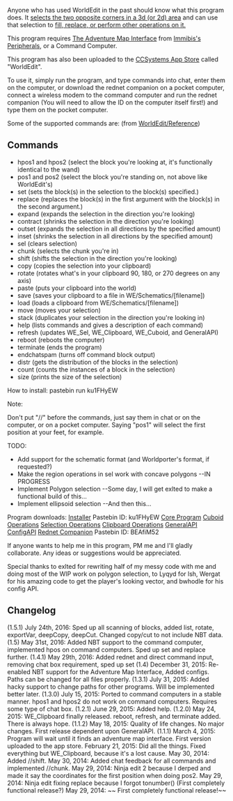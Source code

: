 Anyone who has used WorldEdit in the past should know what this program does. It [selects the two opposite corners in a 3d (or 2d) area]("http://wiki.sk89q.com/wiki/WorldEdit/Selection") and can use that selection to [fill, replace, or perform other operations on it.]("http://wiki.sk89q.com/wiki/WorldEdit/Region_operations")

This program requires [The Adventure Map Interface]("http://www.computercraft.info/forums2/index.php?/topic/3728-mc-164-cc-158-immibiss-peripherals/page__st__180__p__90273#entry90273") from [Immibis's Peripherals]("http://www.computercraft.info/forums2/index.php?/topic/3728-mc-164-cc-158-immibiss-peripherals/"), or a Command Computer.

This program has also been uploaded to the [CCSystems App Store]("http://www.computercraft.info/forums2/index.php?/topic/22133-ccsystems-app-store-version-20-release/") called "WorldEdit".

To use it, simply run the program, and type commands into chat, enter them on the computer, or download the rednet companion on a pocket computer, connect a wireless modem to the command computer and run the rednet companion (You will need to allow the ID on the computer itself first!) and type them on the pocket computer.

Some of the supported commands are: (from [WorldEdit/Reference]("http://wiki.sk89q.com/wiki/WorldEdit/Reference"))

## Commands
* hpos1 and hpos2 (select the block you're looking at, it's functionally identical to the wand)
* pos1 and pos2 (select the block you're standing on, not above like WorldEdit's)
* set (sets the block(s) in the selection to the block(s) specified.)
* replace (replaces the block(s) in the first argument with the block(s) in the second argument.)
* expand (expands the selection in the direction you're looking)
* contract (shrinks the selection in the direction you're looking)
* outset (expands the selection in all directions by the specified amount)
* inset (shrinks the selection in all directions by the specified amount)
* sel (clears selection)
* chunk (selects the chunk you're in)
* shift (shifts the selection in the direction you're looking)
* copy (copies the selection into your clipboard)
* rotate (rotates what's in your clipboard 90, 180, or 270 degrees on any axis)
* paste (puts your clipboard into the world)
* save (saves your clipboard to a file in WE/Schematics/[filename])
* load (loads a clipboard from WE/Schematics/[filename])
* move (moves your selection)
* stack (duplicates your selection in the direction you're looking in)
* help (lists commands and gives a description of each command)
* refresh (updates WE_Sel, WE_Clipboard, WE_Cuboid, and GeneralAPI)
* reboot (reboots the computer)
* terminate (ends the program)
* endchatspam (turns off command block output)
* distr (gets the distribution of the blocks in the selection)
* count (counts the instances of a block in the selection)
* size (prints the size of the selection)


How to install: pastebin run ku1FHyEW

Note:

Don't put "//" before the commands, just say them in chat or on the computer, or on a pocket computer. Saying "pos1" will select the first position at your feet, for example.

TODO:
* Add support for the schematic format (and Worldporter's format, if requested?)
* Make the region operations in sel work with concave polygons --IN PROGRESS
* Implement Polygon selection --Some day, I will get exlted to make a functional build of this...
* Implement ellipsoid selection --And then this...

Program downloads:
[Installer]("http://pastebin.com/ku1FHyEW") Pastebin ID: ku1FHyEW
[Core Program]("https://raw.githubusercontent.com/moomoomoo309/WorldEdit-CC/master/WE_Core.lua")
[Cuboid Operations]("https://raw.githubusercontent.com/moomoomoo309/WorldEdit-CC/master/WE_Cuboid.lua")
[Selection Operations]("https://raw.githubusercontent.com/moomoomoo309/WorldEdit-CC/master/WE_Sel.lua")
[Clipboard Operations]("https://raw.githubusercontent.com/moomoomoo309/WorldEdit-CC/master/WE_Clipboard.lua")
[GeneralAPI]("https://raw.githubusercontent.com/moomoomoo309/WorldEdit-CC/master/GeneralAPI.lua")
[ConfigAPI]("https://raw.githubusercontent.com/moomoomoo309/WorldEdit-CC/master/ConfigAPI.lua")
[Rednet Companion]("https://dl.dropboxusercontent.com/u/46304817/CC%20Programs/WorldEdit/CCWE%20Reqs/WE_Comms.lua") Pastebin ID: BEAfiM52

If anyone wants to help me in this program, PM me and I'll gladly collaborate. Any ideas or suggestions would be appreciated.

Special thanks to exlted for rewriting half of my messy code with me and doing most of the WIP work on polygon selection, to Lyqyd for lsh, Wergat for his amazing code to get the player's looking vector, and bwhodle for his config API.


## Changelog
(1.5.1) July 24th, 2016: Sped up all scanning of blocks, added list, rotate, exportVar, deepCopy, deepCut. Changed copy/cut to not include NBT data.
(1.5) May 31st, 2016: Added NBT support to the command computer, implemented hpos on command computers. Sped up set and replace further.
(1.4.1) May 29th, 2016: Added rednet and direct command input, removing chat box requirement, sped up set
(1.4) December 31, 2015: Re-enabled NBT support for the Adventure Map Interface, Added configs. Paths can be changed for all files properly.
(1.3.1) July 31, 2015: Added hacky support to change paths for other programs. Will be implemented better later.
(1.3.0) July 15, 2015: Ported to command computers in a stable manner. hpos1 and hpos2 do not work on command computers. Requires some type of chat box.
(1.2.1) June 29, 2015: Added help.
(1.2.0) May 24, 2015: WE_Clipboard finally released. reboot, refresh, and terminate added. There is always hope.
(1.1.2) May 18, 2015: Quality of life changes. No major changes. First release dependent upon GeneralAPI.
(1.1.1) March 4, 2015: Program will wait until it finds an adventure map interface. First version uploaded to the app store.
February 21, 2015: Did all the things. Fixed everything but WE_Clipboard, because it's a lost cause.
May 30, 2014: Added //shift.
May 30, 2014: Added chat feedback for all commands and implemented //chunk.
May 29, 2014: Ninja edit 2 because I derped and made it say the coordinates for the first position when doing pos2.
May 29, 2014: Ninja edit fixing replace because I forgot tonumber() (First completely functional release?)
May 29, 2014: ~~ First completely functional release!~~
